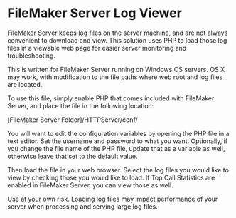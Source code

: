 FileMaker Server Log Viewer
==================================

FileMaker Server keeps log files on the server machine, and are not always convenient to download and view. This solution uses PHP to load those log files in a viewable web page for easier server monitoring and troubleshooting.

This is written for FileMaker Server running on Windows OS servers. OS X may work, with modification to the file paths where web root and log files are located.

To use this file, simply enable PHP that comes included with FileMaker Server, and place the file in the following location:

[FileMaker Server Folder]/HTTPServer/conf/

You will want to edit the configuration variables by opening the PHP file in a text editor. Set the username and password to what you want. Optionally, if you change the file name of the PHP file, update that as a variable as well, otherwise leave that set to the default value.

Then load the file in your web browser. Select the log files you would like to view by checking those you would like to load. If Top Call Statistics are enabled in FileMaker Server, you can view those as well.

Use at your own risk. Loading log files may impact performance of your server when processing and serving large log files.